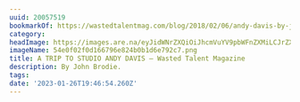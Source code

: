 ```yaml
---
uuid: 20057519
bookmarkOf: https://wastedtalentmag.com/blog/2018/02/06/andy-davis-by-john-brodie/
category:
headImage: https://images.are.na/eyJidWNrZXQiOiJhcmVuYV9pbWFnZXMiLCJrZXkiOiIyMDA1NzUxOS9vcmlnaW5hbF81NGUwZjAyZjBkMTY2Nzk2ZTgyNGIwYjFkNmU3OTJjNy5wbmciLCJlZGl0cyI6eyJyZXNpemUiOnsid2lkdGgiOjEyMDAsImhlaWdodCI6MTIwMCwiZml0IjoiaW5zaWRlIiwid2l0aG91dEVubGFyZ2VtZW50Ijp0cnVlfSwid2VicCI6eyJxdWFsaXR5Ijo5MH0sImpwZWciOnsicXVhbGl0eSI6OTB9LCJyb3RhdGUiOm51bGx9fQ==?bc=0
imageName: 54e0f02f0d166796e824b0b1d6e792c7.png
title: A TRIP TO STUDIO ANDY DAVIS — Wasted Talent Magazine
description: By John Brodie.
tags:
date: '2023-01-26T19:46:54.260Z'
---
```

